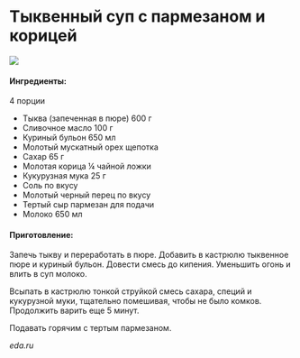 ﻿---
image: https://s-media-cache-ak0.pinimg.com/564x/4f/1b/03/4f1b0379395771b2c38099d37b1b12e0.jpg
---
# Тыквенный суп с пармезаном и корицей

![](https://s-media-cache-ak0.pinimg.com/564x/4f/1b/03/4f1b0379395771b2c38099d37b1b12e0.jpg)

#### Ингредиенты:

4 порции

* Тыква \(запеченная в пюре\)    600 г
* Сливочное масло    100 г
* Куриный бульон    650 мл
* Молотый мускатный орех    щепотка
* Сахар   65 г
* Молотая корица    ¼ чайной ложки
* Кукурузная мука    25 г
* Соль    по вкусу
* Молотый черный перец    по вкусу
* Тертый сыр пармезан для подачи
* Молоко    650 мл

#### Приготовление:

Запечь тыкву и переработать в пюре. Добавить в кастрюлю тыквенное пюре и куриный бульон. Довести смесь до кипения. Уменьшить огонь и влить в суп молоко.

Всыпать в кастрюлю тонкой струйкой смесь сахара, специй и кукурузной муки, тщательно помешивая, чтобы не было комков. Продолжить варить еще 5 минут.

Подавать горячим с тертым пармезаном.

*eda.ru*

